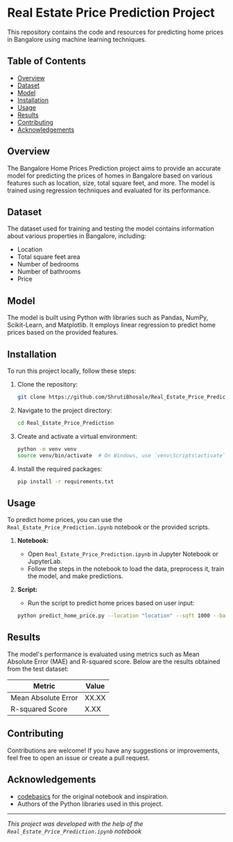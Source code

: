 # Real Estate Price Prediction Project

This repository contains the code and resources for predicting home prices in Bangalore using machine learning techniques.

## Table of Contents
- [Overview](#overview)
- [Dataset](#dataset)
- [Model](#model)
- [Installation](#installation)
- [Usage](#usage)
- [Results](#results)
- [Contributing](#contributing)
- [Acknowledgements](#acknowledgements)

## Overview
The Bangalore Home Prices Prediction project aims to provide an accurate model for predicting the prices of homes in Bangalore based on various features such as location, size, total square feet, and more. The model is trained using regression techniques and evaluated for its performance.

## Dataset
The dataset used for training and testing the model contains information about various properties in Bangalore, including:
- Location
- Total square feet area
- Number of bedrooms
- Number of bathrooms
- Price

## Model
The model is built using Python with libraries such as Pandas, NumPy, Scikit-Learn, and Matplotlib. It employs linear regression to predict home prices based on the provided features.

## Installation
To run this project locally, follow these steps:

1. Clone the repository:
    ```bash
    git clone https://github.com/ShrutiBhosale/Real_Estate_Price_Prediction.git
    ```
2. Navigate to the project directory:
    ```bash
    cd Real_Estate_Price_Prediction
    ```
3. Create and activate a virtual environment:
    ```bash
    python -m venv venv
    source venv/bin/activate  # On Windows, use `venv\Scripts\activate`
    ```
4. Install the required packages:
    ```bash
    pip install -r requirements.txt
    ```

## Usage
To predict home prices, you can use the `Real_Estate_Price_Prediction.ipynb` notebook or the provided scripts.

1. **Notebook:**
    - Open `Real_Estate_Price_Prediction.ipynb` in Jupyter Notebook or JupyterLab.
    - Follow the steps in the notebook to load the data, preprocess it, train the model, and make predictions.

2. **Script:**
    - Run the script to predict home prices based on user input:
    ```bash
    python predict_home_price.py --location "location" --sqft 1000 --bath 2 --bhk 3
    ```

## Results
The model's performance is evaluated using metrics such as Mean Absolute Error (MAE) and R-squared score. Below are the results obtained from the test dataset:

| Metric               | Value    |
| -------------------- | -------- |
| Mean Absolute Error  | XX.XX    |
| R-squared Score      | X.XX     |

## Contributing
Contributions are welcome! If you have any suggestions or improvements, feel free to open an issue or create a pull request.

## Acknowledgements
- [codebasics](https://github.com/codebasics) for the original notebook and inspiration.
- Authors of the Python libraries used in this project.

---

*This project was developed with the help of the `Real_Estate_Price_Prediction.ipynb` notebook*

